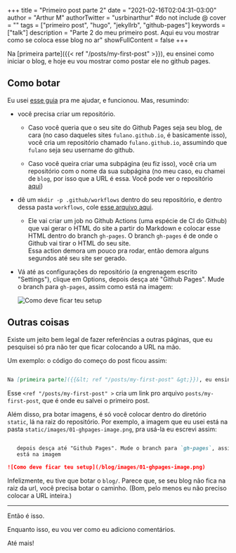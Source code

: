+++
title = "Primeiro post parte 2"
date = "2021-02-16T02:04:31-03:00"
author = "Arthur M"
authorTwitter = "usrbinarthur" #do not include @
cover = ""
tags = ["primeiro post", "hugo", "jekyllrb", "github-pages"]
keywords = ["talk"]
description = "Parte 2 do meu primeiro post. Aqui eu vou mostrar como se coloca esse blog no ar"
showFullContent = false
+++

Na [primeira parte]({{< ref "/posts/my-first-post" >}}), eu ensinei como iniciar o blog, e hoje
eu vou mostrar como postar ele no github pages.

## Como botar

Eu usei [esse guia](https://gohugo.io/hosting-and-deployment/hosting-on-github/) pra me ajudar, e 
funcionou. Mas, resumindo: 

 - você precisa criar um repositório.
   - Caso você queria que o seu site do Github Pages seja seu blog, de cara (no caso daqueles sites 
   `fulano.github.io`, é basicamente isso), você cria um repositório chamado `fulano.github.io`, 
   assumindo que `fulano` seja seu username do github.  

   - Caso você queira criar uma subpágina (eu fiz isso), você cria um repositório com o nome da
   sua subpágina (no meu caso, eu chamei de `blog`, por isso que a URL é essa. Você pode ver o 
   repositório [aqui](https://github.com/arthurmco/blog))

 - dê um `mkdir -p .github/workflows` dentro do seu repositório, e dentro dessa pasta `workflows`,
   cole [esse arquivo aqui](https://github.com/arthurmco/blog/blob/main/.github/workflows/gh_pages.yml).

   - Ele vai criar um job no Github Actions (uma espécie de CI do Github) que vai gerar o HTML do site
     a partir do Markdown e colocar esse HTML dentro do branch `gh-pages`. O branch `gh-pages` é de onde
     o Github vai tirar o HTML do seu site.  
     Essa action demora um pouco pra rodar, então demora alguns segundos até seu site ser gerado.

 - Vá até as configurações do repositório (a engrenagem escrito "Settings"), clique em Options,
   depois desça até "Github Pages". Mude o branch para `gh-pages`, assim como está na imagem:

   ![Como deve ficar teu setup](/blog/images/01-ghpages-image.png)

## Outras coisas 

Existe um jeito bem legal de fazer referências a outras páginas, que eu pesquisei só pra não ter
que ficar colocando a URL na mão.

Um exemplo: o código do começo do post ficou assim: 

```markdown

Na [primeira parte]({{&lt; ref "/posts/my-first-post" &gt;}}), eu ensinei...

```

Esse `<ref "/posts/my-first-post" >` cria um link pro arquivo `posts/my-first-post`, que é onde eu salvei o primeiro 
post.

Além disso, pra botar imagens, é só você colocar dentro do diretório `static`, lá na raiz do 
repositório. Por exemplo, a imagem que eu usei está na pasta `static/images/01-ghpages-image.png`,
pra usá-la eu escrevi assim: 

```markdown

   depois desça até "Github Pages". Mude o branch para `gh-pages`, assim como 
   está na imagem

![Como deve ficar teu setup](/blog/images/01-ghpages-image.png)

```

Infelizmente, eu tive que botar o `blog/`. Parece que, se seu blog não fica na raiz da url, você 
precisa botar o caminho. (Bom, pelo menos eu não preciso colocar a URL inteira.)

-----

Então é isso.

Enquanto isso, eu vou ver como eu adiciono comentários.

Até mais!
